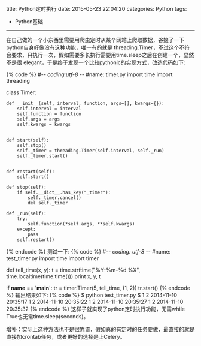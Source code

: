 title: Python定时执行
date: 2015-05-23 22:04:20
categories: Python
tags:
- Python基础
---
在自己做的一个小东西里需要用爬虫定时从某个网站上爬取数据，谷娘了一下python自身好像没有这种功能，唯一有的就是 threading.Timer，不过这个不符合要求，只执行一次，假如需要多长执行需要用time.sleep之后在创建一个，显然不是很 elegant，于是终于发现一个比较pythonic的实现方式，改造代码如下:	
<!--more-->
{% code %}
#-*- coding:utf-8 -*-
#name: timer.py
import time
import threading

class Timer:

    def __init__(self, interval, function, args=[], kwargs={}):
        self.interval = interval
        self.function = function
        self.args = args
        self.kwargs = kwargs


    def start(self):
        self.stop()
        self._timer = threading.Timer(self.interval, self._run)
        self._timer.start()


    def restart(self):
        self.start()

    def stop(self):
        if self.__dict__.has_key("_timer"):
            self._timer.cancel()
            del self._timer

    def _run(self):
        try:
            self.function(*self.args, **self.kwargs)
        except:
            pass
        self.restart()
{% endcode %}
测试一下:
{% code %}
#-*- coding: utf-8 -*-
#name: test_timer.py
import time
import timer

def tell_time(x, y):
    t = time.strftime("%Y-%m-%d %X", time.localtime(time.time()))
    print x, y, t


if __name__ == '__main__':
    tr = timer.Timer(5, tell_time, (1, 2))
    tr.start()
{% endcode %}
输出结果如下:
{% code %}
$ python test_timer.py
$ 1 2 2014-11-10 20:35:17
  1 2 2014-11-10 20:35:22
  1 2 2014-11-10 20:35:27
  1 2 2014-11-10 20:35:32
{% endcode %}
这样子就实现了python定时执行功能，无需while True也无需time.sleep(seconds)。

增补：实际上这种方法也不是很靠谱，假如真的有定时的任务要做，最直接的就是直接加crontab任务，或者更好的选择是上Celery。
